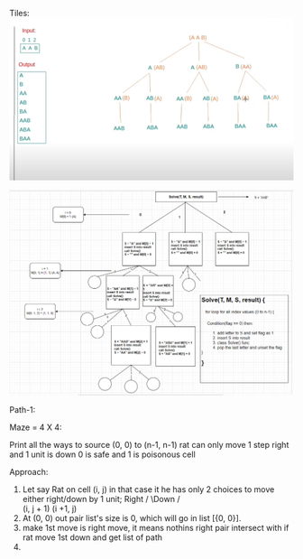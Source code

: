 Tiles:
![img_1.png](img_1.png)

![img.png](img.png)

Path-1:

Maze = 4 X 4:

Print all the ways to source (0, 0) to (n-1, n-1)
rat can only move 1 step right and 1 unit is down
0 is safe and 1 is poisonous cell

Approach:

1. Let say Rat on cell (i, j) in that case it he has only 2 choices to move either right/down by 1 unit;
                    Right /   \Down
                        /      \
                    (i, j + 1) (i +1, j)
2. At (0, 0) out pair list's size is 0, which will go in list [{0, 0}].
3. make 1st move is right move, it means nothins right pair intersect with if rat move 1st down and get list of path
4. 
